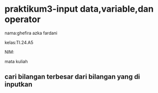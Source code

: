 # praktikum3-input data,variable,dan operator

nama:ghefira azka fardani 

kelas:TI.24.A5

NIM:

mata kuliah 

## cari bilangan terbesar dari bilangan yang di inputkan 
